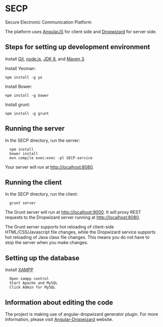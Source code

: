 # SECP
Secure Electronic Communication Platform

The platform uses [AngularJS](http://angularjs.org) for client side and [Dropwizard](http://www.dropwizard.io) for server side.

##	Steps for setting up development environment
Install [Git](http://git-scm.com), [node.js](http://nodejs.org), [JDK 8](https://www.java.com), and [Maven 3](http://maven.apache.org/).

Install Yeoman:

    npm install -g yo

Install Bower:

    npm install -g bower

Install grunt:

    npm install -g grunt

## Running the server

In the SECP directory, run the server:

      npm install
      bower install
      mvn compile exec:exec -pl SECP-service

Your server will run at [http://localhost:8080](http://localhost:8080).

## Running the client

In the SECP directory, run the client:

      grunt server

The Grunt server will run at [http://localhost:9000](http://localhost:9000).  It will proxy REST requests to the Dropwizard server running at [http://localhost:8080](http://localhost:8080).

The Grunt server supports hot reloading of client-side HTML/CSS/Javascript file changes, while the Dropwizard service supports hot reloading of Java class file changes. This means you do not have to stop the server when you make changes.

##	Setting up the database
Install [XAMPP](https://www.apachefriends.org/download.html)

      Open xampp control
      Start Apache and MySQL
      Click Admin for MySQL

##	Information about editing the code

The project is making use of angular-dropwizard generator plugin. For more Information, please visit [Angular-Dropwizard](https://www.npmjs.com/package/generator-angular-dropwizard) website.
